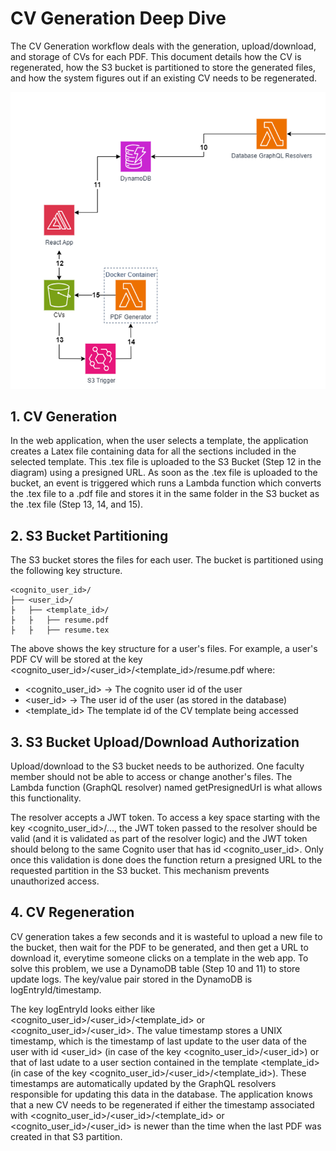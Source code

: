 # CV Generation Deep Dive

The CV Generation workflow deals with the generation, upload/download, and storage of CVs for each PDF. This document details how the CV is regenerated, how the S3 bucket is partitioned to store the generated files, and how the system figures out if an existing CV needs to be regenerated.

![CV Generation architecture](../docs/architecture/FacultyCVCVGen.png)

## 1. CV Generation

In the web application, when the user selects a template, the application creates a Latex file containing data for all the sections included in the selected template. This .tex file is uploaded to the S3 Bucket (Step 12 in the diagram) using a presigned URL. As soon as the .tex file is uploaded to the bucket, an event is triggered which runs a Lambda function which converts the .tex file to a .pdf file and stores it in the same folder in the S3 bucket as the .tex file (Step 13, 14, and 15).

## 2. S3 Bucket Partitioning

The S3 bucket stores the files for each user. The bucket is partitioned using the following key structure.

```text
<cognito_user_id>/
├── <user_id>/
├   ├── <template_id>/
├   ├   ├── resume.pdf
├   ├   ├── resume.tex  
```

The above shows the key structure for a user's files. For example, a user's PDF CV will be stored at the key <cognito_user_id>/<user_id>/<template_id>/resume.pdf where:

* <cognito_user_id> -> The cognito user id of the user
* <user_id> -> The user id of the user (as stored in the database)
* <template_id> The template id of the CV template being accessed 

## 3. S3 Bucket Upload/Download Authorization

Upload/download to the S3 bucket needs to be authorized. One faculty member should not be able to access or change another's files. The Lambda function (GraphQL resolver) named getPresignedUrl is what allows this functionality.

The resolver accepts a JWT token. To access a key space starting with the key <cognito_user_id>/..., the JWT token passed to the resolver should be valid (and it is validated as part of the resolver logic) and the JWT token should belong to the same Cognito user that has id <cognito_user_id>. Only once this validation is done does the function return a presigned URL to the requested partition in the S3 bucket. This mechanism prevents unauthorized access. 

## 4. CV Regeneration

CV generation takes a few seconds and it is wasteful to upload a new file to the bucket, then wait for the PDF to be generated, and then get a URL to download it, everytime someone clicks on a template in the web app. To solve this problem, we use a DynamoDB table (Step 10 and 11) to store update logs. The key/value pair stored in the DynamoDB is logEntryId/timestamp.

The key logEntryId looks either like <cognito_user_id>/<user_id>/<template_id> or <cognito_user_id>/<user_id>. The value timestamp stores a UNIX timestamp, which is the timestamp of last update to the user data of the user with id <user_id> (in case of the key <cognito_user_id>/<user_id>) or that of last udate to a user section contained in the template <template_id> (in case of the key <cognito_user_id>/<user_id>/<template_id>). These timestamps are automatically updated by the GraphQL resolvers responsible for updating this data in the database. The application knows that a new CV needs to be regenerated if either the timestamp associated with <cognito_user_id>/<user_id>/<template_id> or <cognito_user_id>/<user_id> is newer than the time when the last PDF was created in that S3 partition.